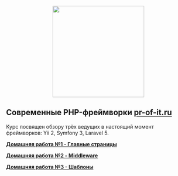 <p align="center"><img src="http://pr-of-it.ru/public/courses/images/framework.png" width="250"></p>

## Современные PHP-фреймворки [pr-of-it.ru](http://pr-of-it.ru/courses/php-frameworks.html)
Курс посвящен обзору трёх ведущих в настоящий момент фреймворков: Yii 2, Symfony 3, Laravel 5.

**[Домашняя работа №1 - Главные страницы](https://github.com/skiphog/profit-frameworks/blob/master/homework-1.md)**

**[Домашняя работа №2 - Middleware](https://github.com/skiphog/profit-frameworks/blob/master/homework-2.md)**

**[Домашняя работа №3 - Шаблоны](https://github.com/skiphog/profit-frameworks/blob/master/homework-3.md)**